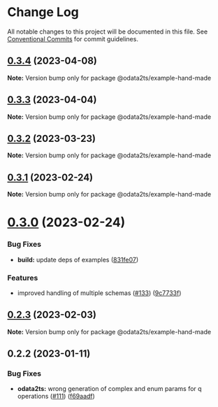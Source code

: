# Change Log

All notable changes to this project will be documented in this file.
See [Conventional Commits](https://conventionalcommits.org) for commit guidelines.

## [0.3.4](https://github.com/odata2ts/odata2ts/compare/@odata2ts/example-hand-made@0.3.3...@odata2ts/example-hand-made@0.3.4) (2023-04-08)

**Note:** Version bump only for package @odata2ts/example-hand-made

## [0.3.3](https://github.com/odata2ts/odata2ts/compare/@odata2ts/example-hand-made@0.3.2...@odata2ts/example-hand-made@0.3.3) (2023-04-04)

**Note:** Version bump only for package @odata2ts/example-hand-made

## [0.3.2](https://github.com/odata2ts/odata2ts/compare/@odata2ts/example-hand-made@0.3.1...@odata2ts/example-hand-made@0.3.2) (2023-03-23)

**Note:** Version bump only for package @odata2ts/example-hand-made

## [0.3.1](https://github.com/odata2ts/odata2ts/compare/@odata2ts/example-hand-made@0.3.0...@odata2ts/example-hand-made@0.3.1) (2023-02-24)

**Note:** Version bump only for package @odata2ts/example-hand-made

# [0.3.0](https://github.com/odata2ts/odata2ts/compare/@odata2ts/example-hand-made@0.2.3...@odata2ts/example-hand-made@0.3.0) (2023-02-24)

### Bug Fixes

* **build:** update deps of examples ([831fe07](https://github.com/odata2ts/odata2ts/commit/831fe07197f999dde9509a9166f189b49dccc8bc))

### Features

* improved handling of multiple schemas ([#133](https://github.com/odata2ts/odata2ts/issues/133)) ([9c7733f](https://github.com/odata2ts/odata2ts/commit/9c7733f5f95e8f65df52ed13889d352cc9c7f4fb))

## [0.2.3](https://github.com/odata2ts/odata2ts/compare/@odata2ts/example-hand-made@0.2.2...@odata2ts/example-hand-made@0.2.3) (2023-02-03)

**Note:** Version bump only for package @odata2ts/example-hand-made

## 0.2.2 (2023-01-11)

### Bug Fixes

* **odata2ts:** wrong generation of complex and enum params for q operations ([#111](https://github.com/odata2ts/odata2ts/issues/111)) ([f69aadf](https://github.com/odata2ts/odata2ts/commit/f69aadf52201fbf854d00103f763f465c7557de4))
